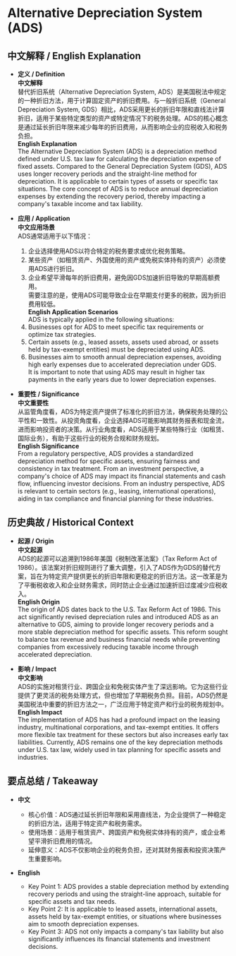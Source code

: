 # Alternative Depreciation System (ADS)

## 中文解释 / English Explanation

* **定义 / Definition**  
  **中文解释**  
  替代折旧系统（Alternative Depreciation System, ADS）是美国税法中规定的一种折旧方法，用于计算固定资产的折旧费用。与一般折旧系统（General Depreciation System, GDS）相比，ADS采用更长的折旧年限和直线法计算折旧，适用于某些特定类型的资产或特定情况下的税务处理。ADS的核心概念是通过延长折旧年限来减少每年的折旧费用，从而影响企业的应税收入和税务负担。  
  **English Explanation**  
  The Alternative Depreciation System (ADS) is a depreciation method defined under U.S. tax law for calculating the depreciation expense of fixed assets. Compared to the General Depreciation System (GDS), ADS uses longer recovery periods and the straight-line method for depreciation. It is applicable to certain types of assets or specific tax situations. The core concept of ADS is to reduce annual depreciation expenses by extending the recovery period, thereby impacting a company's taxable income and tax liability.

* **应用 / Application**  
  **中文应用场景**  
  ADS通常适用于以下情况：  
  1. 企业选择使用ADS以符合特定的税务要求或优化税务策略。  
  2. 某些资产（如租赁资产、外国使用的资产或免税实体持有的资产）必须使用ADS进行折旧。  
  3. 企业希望平滑每年的折旧费用，避免因GDS加速折旧导致的早期高额费用。  
  需要注意的是，使用ADS可能导致企业在早期支付更多的税款，因为折旧费用较低。  
  **English Application Scenarios**  
  ADS is typically applied in the following situations:  
  1. Businesses opt for ADS to meet specific tax requirements or optimize tax strategies.  
  2. Certain assets (e.g., leased assets, assets used abroad, or assets held by tax-exempt entities) must be depreciated using ADS.  
  3. Businesses aim to smooth annual depreciation expenses, avoiding high early expenses due to accelerated depreciation under GDS.  
  It is important to note that using ADS may result in higher tax payments in the early years due to lower depreciation expenses.

* **重要性 / Significance**  
  **中文重要性**  
  从监管角度看，ADS为特定资产提供了标准化的折旧方法，确保税务处理的公平性和一致性。从投资角度看，企业选择ADS可能影响其财务报表和现金流，进而影响投资者的决策。从行业角度看，ADS适用于某些特殊行业（如租赁、国际业务），有助于这些行业的税务合规和财务规划。  
  **English Significance**  
  From a regulatory perspective, ADS provides a standardized depreciation method for specific assets, ensuring fairness and consistency in tax treatment. From an investment perspective, a company's choice of ADS may impact its financial statements and cash flow, influencing investor decisions. From an industry perspective, ADS is relevant to certain sectors (e.g., leasing, international operations), aiding in tax compliance and financial planning for these industries.

## 历史典故 / Historical Context

* **起源 / Origin**  
  **中文起源**  
  ADS的起源可以追溯到1986年美国《税制改革法案》（Tax Reform Act of 1986）。该法案对折旧规则进行了重大调整，引入了ADS作为GDS的替代方案，旨在为特定资产提供更长的折旧年限和更稳定的折旧方法。这一改革是为了平衡税收收入和企业财务需求，同时防止企业通过加速折旧过度减少应税收入。  
  **English Origin**  
  The origin of ADS dates back to the U.S. Tax Reform Act of 1986. This act significantly revised depreciation rules and introduced ADS as an alternative to GDS, aiming to provide longer recovery periods and a more stable depreciation method for specific assets. This reform sought to balance tax revenue and business financial needs while preventing companies from excessively reducing taxable income through accelerated depreciation.

* **影响 / Impact**  
  **中文影响**  
  ADS的实施对租赁行业、跨国企业和免税实体产生了深远影响。它为这些行业提供了更灵活的税务处理方式，但也增加了早期税务负担。目前，ADS仍然是美国税法中重要的折旧方法之一，广泛应用于特定资产和行业的税务规划中。  
  **English Impact**  
  The implementation of ADS has had a profound impact on the leasing industry, multinational corporations, and tax-exempt entities. It offers more flexible tax treatment for these sectors but also increases early tax liabilities. Currently, ADS remains one of the key depreciation methods under U.S. tax law, widely used in tax planning for specific assets and industries.

## 要点总结 / Takeaway

* **中文**  
  - 核心价值：ADS通过延长折旧年限和采用直线法，为企业提供了一种稳定的折旧方法，适用于特定资产和税务需求。  
  - 使用场景：适用于租赁资产、跨国资产和免税实体持有的资产，或企业希望平滑折旧费用的情况。  
  - 延伸意义：ADS不仅影响企业的税务负担，还对其财务报表和投资决策产生重要影响。  

* **English**  
  - Key Point 1: ADS provides a stable depreciation method by extending recovery periods and using the straight-line approach, suitable for specific assets and tax needs.  
  - Key Point 2: It is applicable to leased assets, international assets, assets held by tax-exempt entities, or situations where businesses aim to smooth depreciation expenses.  
  - Key Point 3: ADS not only impacts a company's tax liability but also significantly influences its financial statements and investment decisions.